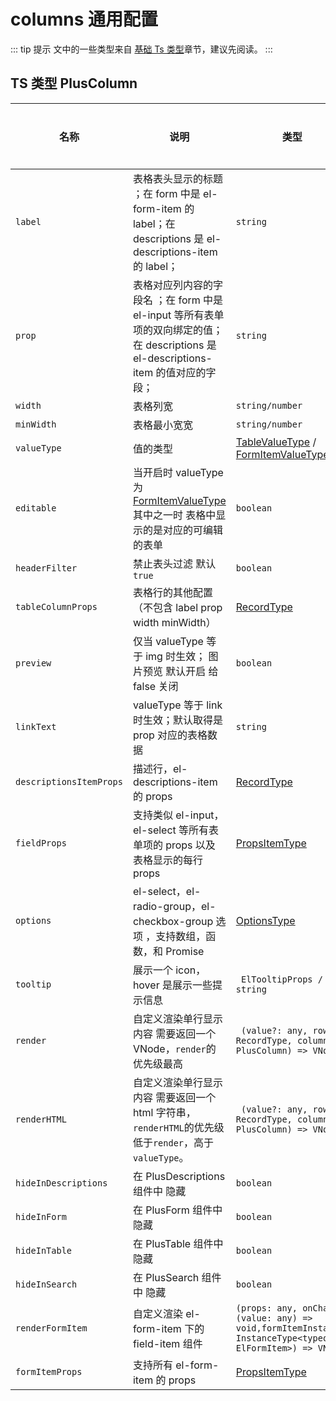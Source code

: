 # columns 通用配置

::: tip 提示
文中的一些类型来自 [基础 Ts 类型](/components/type.html)章节，建议先阅读。
:::

## TS 类型 PlusColumn

| 名称                    | 说明                                                                                                                                | 类型                                                                                                                  | 默认值  | 是否必须 |
| ----------------------- | ----------------------------------------------------------------------------------------------------------------------------------- | --------------------------------------------------------------------------------------------------------------------- | ------- | -------- |
| `label`                 | 表格表头显示的标题 ；在 form 中是 el-form-item 的 label；在 descriptions 是 el-descriptions-item 的 label；                         | `string`                                                                                                              |         | 是       |
| `prop`                  | 表格对应列内容的字段名 ；在 form 中是 el-input 等所有表单项的双向绑定的值；在 descriptions 是 el-descriptions-item 的值对应的字段； | `string`                                                                                                              |         | 是       |
| `width`                 | 表格列宽                                                                                                                            | `string/number`                                                                                                       |         | 否       |
| `minWidth`              | 表格最小宽宽                                                                                                                        | `string/number`                                                                                                       |         | 否       |
| `valueType`             | 值的类型                                                                                                                            | [TableValueType](/components/type.html#tablevaluetype) / [FormItemValueType](/components/type.html#formitemvaluetype) |         | 否       |
| `editable`              | 当开启时 valueType 为 [FormItemValueType](/components/type.html#formitemvaluetype) 其中之一时 表格中显示的是对应的可编辑的表单      | `boolean`                                                                                                             | `false` | 否       |
| `headerFilter`          | 禁止表头过滤 默认`true`                                                                                                             | `boolean`                                                                                                             | `true`  | 否       |
| `tableColumnProps`      | 表格行的其他配置 （不包含 label prop width minWidth）                                                                               | [RecordType](/components/type.html#recordtype)                                                                        | `true`  | 否       |
| `preview`               | 仅当 valueType 等于 img 时生效； 图片预览 默认开启 给 false 关闭                                                                    | `boolean`                                                                                                             |         | 否       |
| `linkText`              | valueType 等于 link 时生效；默认取得是 prop 对应的表格数据                                                                          | `string`                                                                                                              |         | 否       |
| `descriptionsItemProps` | 描述行，el-descriptions-item 的 props                                                                                               | [RecordType](/components/type.html#recordtype)                                                                        |         | 否       |
| `fieldProps`            | 支持类似 el-input，el-select 等所有表单项的 props 以及 表格显示的每行 props                                                         | [PropsItemType](/components/type.html#propsitemtype)                                                                  |         | 否       |
| `options`               | el-select，el-radio-group，el-checkbox-group 选项 ，支持数组，函数，和 Promise                                                      | [OptionsType](/components/type.html#optionstype)                                                                      |         | 否       |
| `tooltip`               | 展示一个 icon，hover 是展示一些提示信息                                                                                             | ` ElTooltipProps / string`                                                                                            |         | 否       |
| `render`                | 自定义渲染单行显示内容 需要返回一个 VNode，`render`的优先级最高                                                                     | ` (value?: any, row?: RecordType, column?: PlusColumn) => VNode`                                                      |         | 否       |
| `renderHTML`            | 自定义渲染单行显示内容 需要返回一个 html 字符串，`renderHTML`的优先级低于`render`，高于 `valueType`。                               | ` (value?: any, row?: RecordType, column?: PlusColumn) => VNode`                                                      |         | 否       |
| `hideInDescriptions`    | 在 PlusDescriptions 组件中 隐藏                                                                                                     | `boolean`                                                                                                             | `false` | 否       |
| `hideInForm`            | 在 PlusForm 组件中 隐藏                                                                                                             | `boolean`                                                                                                             | `false` | 否       |
| `hideInTable`           | 在 PlusTable 组件中 隐藏                                                                                                            | `boolean`                                                                                                             | `false` | 否       |
| `hideInSearch`          | 在 PlusSearch 组件中 隐藏                                                                                                           | `boolean`                                                                                                             | `false` | 否       |
| `renderFormItem`        | 自定义渲染 el-form-item 下的 field-item 组件                                                                                        | `(props: any, onChange: (value: any) => void,formItemInstance: InstanceType<typeof ElFormItem>) => VNode`             |         | 否       |
| `formItemProps`         | 支持所有 el-form-item 的 props                                                                                                      | [PropsItemType](/components/type.html#propsitemtype)                                                                  |         | 否       |
